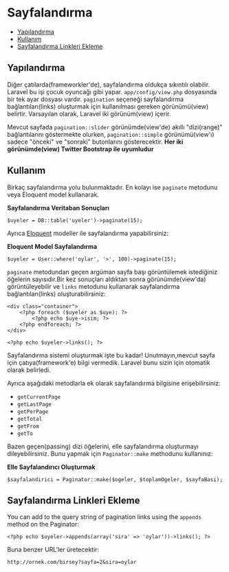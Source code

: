 # Sayfalandırma

- [Yapılandırma](#yapilandirma)
- [Kullanım](#usage)
- [Sayfalandırma Linkleri Ekleme](#appending-to-pagination-links)

<a name="yapilandirma"></a>
## Yapılandırma

Diğer çatılarda(frameworkler'de), sayfalandırma oldukça sıkıntılı olabilir. Laravel bu işi çocuk oyuncağı gibi yapar. `app/config/view.php` dosyasında bir tek ayar dosyası vardır. `pagination` seçeneği sayfalandırma bağlantıları(links) oluşturmak için kullanılması gereken görünümü(view) belirtir. Varsayılan olarak, Laravel iki görünüm(view) içerir.

Mevcut sayfada `pagination::slider` görünümde(view'de) akıllı "dizi(range)" bağlantılarını göstermekte olurken, `pagination::simple` görünümü(view'ı) sadece "önceki" ve "sonraki" butonlarını gösterecektir. **Her iki görünümde(view) Twitter Bootstrap ile uyumludur**

<a name="usage"></a>
## Kullanım

Birkaç sayfalandırma yolu bulunmaktadır. En kolayı ise `paginate` metodunu veya Eloquent model kullanarak.

**Sayfalandırma Veritaban Sonuçları**

	$uyeler = DB::table('uyeler')->paginate(15);

Ayrıca [Eloquent](/docs/eloquent) modeller ile sayfalandırma yapabilirsiniz:

**Eloquent Model Sayfalandırma**

	$uyeler = User::where('oylar', '>', 100)->paginate(15);

`paginate` metodundan geçen argüman sayfa başı görüntülemek istediğiniz öğelerin sayısıdır.Bir kez sonuçları aldıktan sonra görünümde(view'da) görüntüleyebilir ve `links` metodunu kullanarak sayfalandırma bağlantıları(links) oluşturabilirsiniz:

	<div class="container">
		<?php foreach ($uyeler as $uye): ?>
			<?php echo $uye->isim; ?>
		<?php endforeach; ?>
	</div>

	<?php echo $uyeler->links(); ?>

Sayfalandırma sistemi oluşturmak işte bu kadar! Unutmayın,mevcut sayfa için çatıya(framework'e) bilgi vermedik. Laravel bunu sizin için otomatik olarak belirledi.

Ayrıca aşağıdaki metodlarla ek olarak sayfalandırma bilgisine erişebilirsiniz:

- `getCurrentPage`
- `getLastPage`
- `getPerPage`
- `getTotal`
- `getFrom`
- `getTo`

Bazen geçen(passing) dizi öğelerini, elle sayfalandırma oluşturmayı dileyebilirsiniz. Bunu yapmak için `Paginator::make` methodunu kullanınız:

**Elle Sayfalandırıcı Oluşturmak**

	$sayfalandirici = Paginator::make($ogeler, $toplamOgeler, $sayfaBasi);

<a name="appending-to-pagination-links"></a>
## Sayfalandırma Linkleri Ekleme

You can add to the query string of pagination links using the `appends` method on the Paginator:

	<?php echo $uyeler->appends(array('sira' => 'oylar'))->links(); ?>

Buna benzer URL'ler üretecektir:

	http://ornek.com/birsey?sayfa=2&sira=oylar
